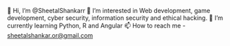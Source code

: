 👋 Hi, I’m @SheetalShankarr
👀 I’m interested in Web development, game development, cyber security, information security and ethical hacking.
🌱 I’m currently learning Python, R and Angular
📫 How to reach me - sheetalshankar.or@gmail.com

<!---
SheetalShankarr/SheetalShankarr is a ✨ special ✨ repository because its `README.md` (this file) appears on your GitHub profile.
You can click the Preview link to take a look at your changes.
--->
